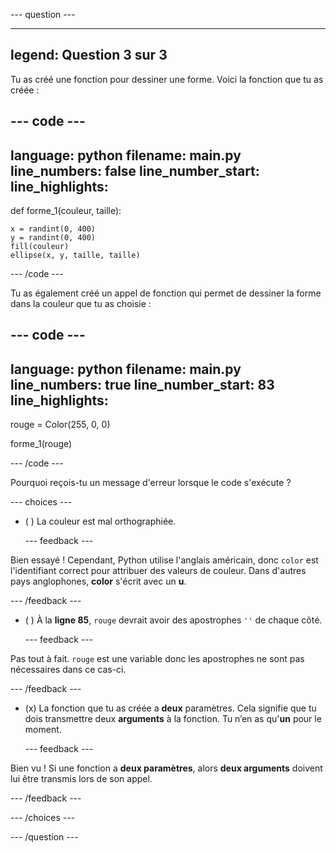 
--- question ---

---
legend: Question 3 sur 3
---

Tu as créé une fonction pour dessiner une forme. Voici la fonction que tu as créée :

--- code ---
---
language: python
filename: main.py
line_numbers: false
line_number_start: 
line_highlights: 
---
def forme_1(couleur, taille):

    x = randint(0, 400)
    y = randint(0, 400)
    fill(couleur)   
    ellipse(x, y, taille, taille)
--- /code ---

Tu as également créé un appel de fonction qui permet de dessiner la forme dans la couleur que tu as choisie :

--- code ---
---
language: python
filename: main.py
line_numbers: true
line_number_start: 83
line_highlights:
---
rouge = Color(255, 0, 0)

forme_1(rouge)

--- /code ---

Pourquoi reçois-tu un message d'erreur lorsque le code s'exécute ?

--- choices ---

- ( )
La couleur est mal orthographiée.

  --- feedback ---

Bien essayé ! Cependant, Python utilise l'anglais américain, donc `color` est l'identifiant correct pour attribuer des valeurs de couleur. Dans d'autres pays anglophones, **color** s'écrit avec un **u**.

  --- /feedback ---

- ( )
À la **ligne 85**, `rouge` devrait avoir des apostrophes `''` de chaque côté.

  --- feedback ---

Pas tout à fait. `rouge` est une variable donc les apostrophes ne sont pas nécessaires dans ce cas-ci.

  --- /feedback ---

- (x)
La fonction que tu as créée a **deux** paramètres. Cela signifie que tu dois transmettre deux **arguments** à la fonction. Tu n’en as qu'**un** pour le moment.

  --- feedback ---

Bien vu ! Si une fonction a **deux paramètres**, alors **deux arguments** doivent lui être transmis lors de son appel.

  --- /feedback ---

--- /choices ---

--- /question ---
